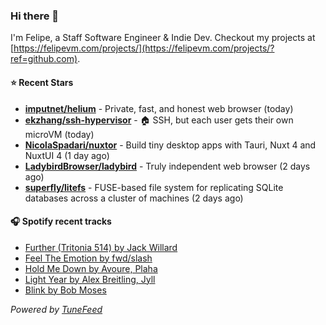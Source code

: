 ### Hi there 👋

I'm Felipe, a Staff Software Engineer & Indie Dev. Checkout my projects at [https://felipevm.com/projects/](https://felipevm.com/projects/?ref=github.com).

#### ⭐ Recent Stars
- **[imputnet/helium](https://github.com/imputnet/helium)** - Private, fast, and honest web browser (today)
- **[ekzhang/ssh-hypervisor](https://github.com/ekzhang/ssh-hypervisor)** - 🏠 SSH, but each user gets their own microVM (today)
- **[NicolaSpadari/nuxtor](https://github.com/NicolaSpadari/nuxtor)** - Build tiny desktop apps with Tauri, Nuxt 4 and NuxtUI 4 (1 day ago)
- **[LadybirdBrowser/ladybird](https://github.com/LadybirdBrowser/ladybird)** - Truly independent web browser (2 days ago)
- **[superfly/litefs](https://github.com/superfly/litefs)** - FUSE-based file system for replicating SQLite databases across a cluster of machines (2 days ago)

#### 🎧 Spotify recent tracks
- [Further (Tritonia 514) by Jack Willard](https://open.spotify.com/track/0qrJVCtQbxDeVVe53mMoyo)
- [Feel The Emotion by fwd/slash](https://open.spotify.com/track/6chebJZzTQfGMINE4dium9)
- [Hold Me Down by Avoure, Plaha](https://open.spotify.com/track/5SObgJFhw8eNy1wxB2ab9u)
- [Light Year by Alex Breitling, Jyll](https://open.spotify.com/track/1TwLyvoMOPLQmuF65aw1Or)
- [Blink by Bob Moses](https://open.spotify.com/track/2TnIT2ztSmAE6iswiCPIQV)

_Powered by [TuneFeed](https://tunefeed.app?ref=github.com)_
